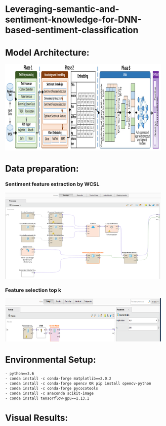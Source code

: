 # Leveraging-semantic-and-sentiment-knowledge-for-DNN-based-sentiment-classification


# Model Architecture:
<p align="center">
<img src="Figures/KR_MODEL.png" width="1000" height="280">
</p>


# Data preparation:

### Sentiment feature extraction by WCSL

<p align="center">
    <img src="Figures/Sentiment_feature_extraction_by_WCSL.png" width="650" height="280">
</p>

### Feature selection top k

<p align="center">
    <img src="Figures/Feature_selection_top_k.png" width="550" height="140">
</p>


# Environmental Setup:

```
- python==3.6
- conda install -c conda-forge matplotlib==2.0.2
- conda install -c conda-forge opencv OR pip install opencv-python
- conda install -c conda-forge pycocotools
- conda install -c anaconda scikit-image
- conda install tensorflow-gpu==1.13.1
```


# Visual Results:
